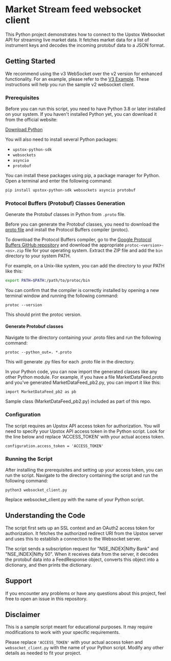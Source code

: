 # Market Stream feed websocket client

This Python project demonstrates how to connect to the Upstox Websocket API for streaming live market data. It fetches market data for a list of instrument keys and decodes the incoming protobuf data to a JSON format.

## Getting Started

We recommend using the v3 WebSocket over the v2 version for enhanced functionality. For an example, please refer to the [V3 Example](https://github.com/upstox/upstox-nodejs/tree/include-v3-url/examples/websocket/market_data/v3).
These instructions will help you run the sample v2 websocket client.

### Prerequisites

Before you can run this script, you need to have Python 3.8 or later installed on your system. If you haven't installed Python yet, you can download it from the official website:

[Download Python](https://www.python.org/downloads/)

You will also need to install several Python packages:

- `upstox-python-sdk`
- `websockets`
- `asyncio`
- `protobuf`

You can install these packages using pip, a package manager for Python. Open a terminal and enter the following command:

```sh
pip install upstox-python-sdk websockets asyncio protobuf
```

### Protocol Buffers (Protobuf) Classes Generation

Generate the Protobuf classes in Python from `.proto` file.

Before you can generate the Protobuf classes, you need to download the [proto file](https://assets.upstox.com/feed/market-data-feed/v1/MarketDataFeed.proto) and install the Protocol Buffers compiler (protoc).

To download the Protocol Buffers compiler, go to the [Google Protocol Buffers GitHub repository](https://github.com/protocolbuffers/protobuf/releases) and download the appropriate `protoc-<version>-<os>.zip` file for your operating system. Extract the ZIP file and add the `bin` directory to your system PATH.

For example, on a Unix-like system, you can add the directory to your PATH like this:

```bash
export PATH=$PATH:/path/to/protoc/bin
```

You can confirm that the compiler is correctly installed by opening a new terminal window and running the following command:

```
protoc --version
```

This should print the protoc version.

#### Generate Protobuf classes

Navigate to the directory containing your .proto files and run the following command:

```
protoc --python_out=. *.proto
```

This will generate .py files for each .proto file in the directory.

In your Python code, you can now import the generated classes like any other Python module. For example, if you have a file MarketDataFeed.proto and you've generated MarketDataFeed_pb2.py, you can import it like this:

```
import MarketDataFeed_pb2 as pb
```

Sample class (MarketDataFeed_pb2.py) included as part of this repo.

### Configuration

The script requires an Upstox API access token for authorization. You will need to specify your Upstox API access token in the Python script. Look for the line below and replace 'ACCESS_TOKEN' with your actual access token.

```
configuration.access_token = 'ACCESS_TOKEN'
```

### Running the Script

After installing the prerequisites and setting up your access token, you can run the script. Navigate to the directory containing the script and run the following command:

```
python3 websocket_client.py
```

Replace websocket_client.py with the name of your Python script.

## Understanding the Code

The script first sets up an SSL context and an OAuth2 access token for authorization. It fetches the authorized redirect URI from the Upstox server and uses this to establish a connection to the Websocket server.

The script sends a subscription request for "NSE_INDEX|Nifty Bank" and "NSE_INDEX|Nifty 50". When it receives data from the server, it decodes the protobuf data into a FeedResponse object, converts this object into a dictionary, and then prints the dictionary.

## Support

If you encounter any problems or have any questions about this project, feel free to open an issue in this repository.

## Disclaimer

This is a sample script meant for educational purposes. It may require modifications to work with your specific requirements.

Please replace `'ACCESS_TOKEN'` with your actual access token and `websocket_client.py` with the name of your Python script. Modify any other details as needed to fit your project.


